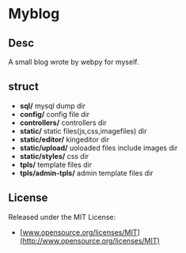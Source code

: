 # Myblog

## Desc

A small blog wrote by webpy for myself.

## struct

* __sql/__		   mysql dump dir
* __config/__              config file dir
* __controllers/__         controllers dir
* __static/__              static files(js,css,imagefiles) dir
* __static/editor/__       kingeditor dir
* __static/upload/__       uoloaded files include images dir
* __static/styles/__       css dir
* __tpls/__                template files dir
* __tpls/admin-tpls/__     admin template files dir


## License

Released under the MIT License:

* [www.opensource.org/licenses/MIT](http://www.opensource.org/licenses/MIT)
